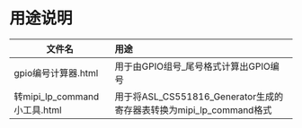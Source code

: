 # 用途说明

| 文件名                        | **用途**                                                                 |
|-------------------------------|:-----------------------------------------------------------------------|
| gpio编号计算器.html           | 用于由GPIO组号_尾号格式计算出GPIO编号                                    |
| 转mipi_lp_command小工具.html  | 用于将ASL_CS551816_Generator生成的寄存器表转换为mipi_lp_command格式 |